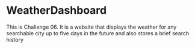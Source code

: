 # WeatherDashboard
This is Challenge 06. It is a website that displays the weather for any searchable city up to five days in the future and also stores a brief search history
